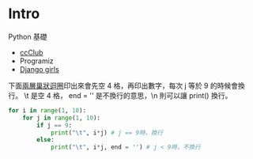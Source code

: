 # Intro

Python 基礎

* [ccClub](https://medium.com/ccclub/tagged/python-%E5%85%A5%E9%96%80)
* Programiz
* [Django girls](https://djangogirlstaipei.gitbooks.io/django-girls-taipei-tutorial/content/)



下面[兩層巢狀迴圈](https://medium.com/ccclub/ccclub-python-for-beginners-tutorial-4990a5757aa6)印出來會先空 4 格，再印出數字，每次 j 等於 9 的時候會換行。 \t 是空 4 格， end = '' 是不換行的意思，\n 則可以讓 print() 換行。

```python
for i in range(1, 10):
    for j in range(1, 10):
        if j == 9:
            print("\t", i*j) # j == 9時，換行
        else:
            print("\t", i*j, end = '') # j < 9時，不換行
```

